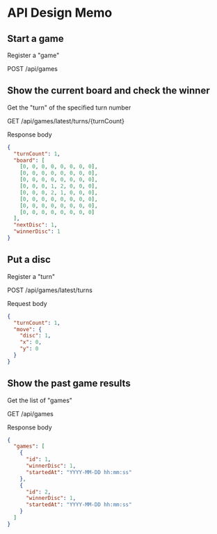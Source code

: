 # API Design Memo

## Start a game

Register a "game"

POST /api/games

## Show the current board and check the winner

Get the "turn" of the specified turn number

GET /api/games/latest/turns/{turnCount}

Response body

```json
{
  "turnCount": 1,
  "board": [
    [0, 0, 0, 0, 0, 0, 0, 0],
    [0, 0, 0, 0, 0, 0, 0, 0],
    [0, 0, 0, 0, 0, 0, 0, 0],
    [0, 0, 0, 1, 2, 0, 0, 0],
    [0, 0, 0, 2, 1, 0, 0, 0],
    [0, 0, 0, 0, 0, 0, 0, 0],
    [0, 0, 0, 0, 0, 0, 0, 0],
    [0, 0, 0, 0, 0, 0, 0, 0]
  ],
  "nextDisc": 1,
  "winnerDisc": 1
}
```

## Put a disc

Register a "turn"

POST /api/games/latest/turns

Request body

```json
{
  "turnCount": 1,
  "move": {
    "disc": 1,
    "x": 0,
    "y": 0
  }
}
```

## Show the past game results

Get the list of "games"

GET /api/games

Response body

```json
{
  "games": [
    {
      "id": 1,
      "winnerDisc": 1,
      "startedAt": "YYYY-MM-DD hh:mm:ss"
    },
    {
      "id": 2,
      "winnerDisc": 1,
      "startedAt": "YYYY-MM-DD hh:mm:ss"
    }
  ]
}
```
